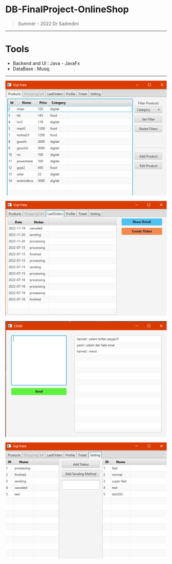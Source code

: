 # DB-FinalProject-OnlineShop
> Summer - 2022 
> Dr Sadredini
<hr>

# Tools
* Backend and UI : Java - JavaFx
* DataBase : Musq;

<hr>

![Screenshot](images/1.png)

![Screenshot](images/2.png)

![Screenshot](images/3.png)

![Screenshot](images/4.png)
